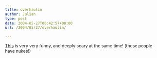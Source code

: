 ```yaml
---
title: overhaulin
author: Julian
type: post
date: 2004-05-27T06:42:57+00:00
url: /2004/05/27/overhaulin/

---
```

[This][1] is very very funny, and deeply scary at the same time! (these people have nukes!)

 [1]: http://blog.noetech.com/archives/2004/04/13/overhaulin.shtml